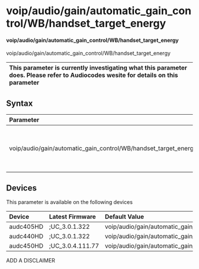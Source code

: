 ﻿---
description: voip/audio/gain/automatic_gain_control/WB/handset_target_energy
search: false
---

# voip/audio/gain/automatic_gain_control/WB/handset_target_energy

#### voip/audio/gain/automatic_gain_control/WB/handset_target_energy

voip/audio/gain/automatic_gain_control/WB/handset_target_energy


| This parameter is currently investigating what this parameter does. Please refer to Audiocodes wesite for details on this parameter | 
| :--- |

## Syntax
| Parameter | Syntax |
| :--- | :--- |
|voip/audio/gain/automatic_gain_control/WB/handset_target_energy | {% raw %} undefined {% endraw %}|

## Devices
This parameter is available on the following devices

| Device | Latest Firmware | Default Value |
|:---|:---|:---|
| audc405HD | ;UC_3.0.1.322 | voip/audio/gain/automatic_gain_control/WB/handset_target_energy=-16 
| audc440HD | ;UC_3.0.1.322 | voip/audio/gain/automatic_gain_control/WB/handset_target_energy=-16 
| audc450HD | ;UC_3.0.4.111.77 | voip/audio/gain/automatic_gain_control/WB/handset_target_energy=-16 

ADD A DISCLAIMER
